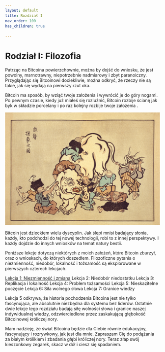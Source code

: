 ```yaml
---
layout: default
title: Rozdział I
nav_order: 100
has_children: true

---
```


# Rodział I: Filozofia

Patrząc na Bitcoina powierzchownie, można by dojść do wniosku, że jest powolny, marnotrawny, niepotrzebnie nadmiarowy i zbyt paranoiczny. Przyglądając się Bitcoinowi dociekliwie, można odkryć, że rzeczy nie są takie, jak się wydają na pierwszy rzut oka.

Bitcoin ma sposób, by wziąć twoje założenia i wywrócić je do góry nogami.
Po pewnym czasie, kiedy już miałeś się rozluźnić, Bitcoin rozbije ścianę jak byk w składzie porcelany i po raz kolejny rozbije twoje założenia .

![Blind monks examining the Bitcoin bull](images/blind-monks.jpg)

Bitcoin jest dzieckiem wielu dyscyplin. Jak ślepi mnisi badający słonia,
każdy, kto podchodzi do tej nowej technologii, robi to z innej perspektywy.
I każdy dojdzie do innych wniosków na temat natury bestii.

Poniższe lekcje dotyczą niektórych z moich założeń, które Bitcoin zburzył, oraz o wnioskach, do których doszedłem. Filozoficzne pytania o niezmienność, niedobór, lokalność i tożsamość są eksplorowane w pierwszych czterech lekcjach.

[Lekcja 1: Niezmienność i zmiana](01.html)
Lekcja 2: Niedobór niedostatku
Lekcja 3: Replikacja i lokalność
Lekcja 4: Problem tożsamości
Lekcja 5: Nieskazitelne poczęcie
Lekcja 6: Siła wolnego słowa
Lekcja 7: Granice wiedzy

Lekcja 5 odkrywa, że historia pochodzenia Bitcoina jest nie tylko fascynująca, ale
absolutnie niezbędna dla systemu bez liderów. Ostatnie dwie lekcje tego rozdziału  badają siłę wolności słowa i granice naszej indywidualnej wiedzy, odzwierciedlone przez zaskakującą głębokość Bitcoinowej króliczej nory.

Mam nadzieję, że świat Bitcoina będzie dla Ciebie równie edukacyjny, fascynujący i
rozrywkowy, jak jest dla mnie. Zapraszam Cię do podążania za białym królikiem i
zbadania głębi króliczej nory. Teraz złap swój kieszonkowy zegarek, skacz w dół i ciesz się spadaniem.
